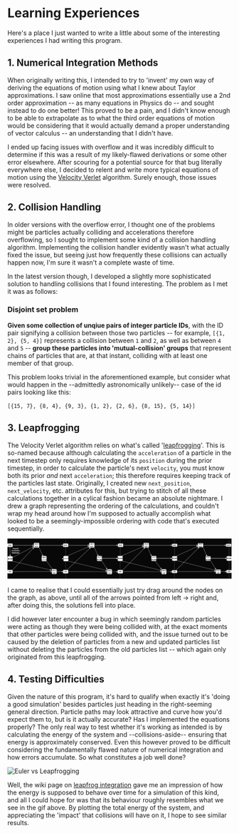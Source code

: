 # Learning Experiences

Here's a place I just wanted to write a little about some of the interesting experiences I had writing this program.

## 1. Numerical Integration Methods
When originally writing this, I intended to try to 'invent' my own way of deriving the equations of motion using what I knew about Taylor approximations. I saw online that most approximations essentially use a 2nd order approximation -- as many equations in Physics do -- and sought instead to do one better! This proved to be a pain, and I didn't know enough to be able to extrapolate as to what the third order equations of motion would be considering that it would actually demand a proper understanding of vector calculus -- an understanding that I didn't have.

I ended up facing issues with overflow and it was incredibly difficult to determine if this was a result of my likely-flawed derivations or some other error elsewhere. After scouring for a potential source for that bug literally everywhere else, I decided to relent and write more typical equations of motion using the [Velocity Verlet](https://en.wikipedia.org/wiki/Verlet_integration#Velocity_Verlet) algorithm. Surely enough, those issues were resolved.

## 2. Collision Handling
In older versions with the overflow error, I thought one of the problems might be particles actually colliding and accelerations therefore overflowing, so I sought to implement some kind of a collision handling algorithm. Implementing the collision handler evidently wasn't what actually fixed the issue, but seeing just how frequently these collisions can actually happen now, I'm sure it wasn't a complete waste of time.

In the latest version though, I developed a slightly more sophisticated solution to handling collisions that I found interesting. The problem as I met it was as follows:

### Disjoint set problem
**Given some collection of unqiue pairs of integer particle IDs**, with the ID pair signifying a collision between those two particles -- for example, `[{1, 2}, {5, 4}]` represents a collision between `1` and `2`, as well as between `4` and `5` -- **group these particles into 'mutual-collision' groups** that represent chains of particles that are, at that instant, colliding with at least one member of that group.

This problem looks trivial in the aforementioned example, but consider what would happen in the --admittedly astronomically unlikely-- case of the id pairs looking like this:

```
[{15, 7}, {8, 4}, {9, 3}, {1, 2}, {2, 6}, {8, 15}, {5, 14}]
```

## 3. Leapfrogging
The Velocity Verlet algorithm relies on what's called '[leapfrogging](https://en.wikipedia.org/wiki/Leapfrog_integration)'. This is so-named because although calculating the `acceleration` of a particle in the next timestep only requires knowledge of its `position` during the prior timestep, in order to calculate the particle's next `velocity`, you must know both its prior *and* next `acceleration`; this therefore requires keeping track of the particles last state. Originally, I created new `next_position`, `next_velocity`, etc. attributes for this, but trying to stitch of all these calculations together in a cylical fashion became an absolute nightmare. I drew a graph representing the ordering of the calculations, and couldn't wrap my head around how I'm supposed to actually accomplish what looked to be a seemingly-impossible ordering with code that's executed sequentially.

![Motion Calculation Graph](/docs/motion_calculations.drawio.png)

I came to realise that I could essentially just try drag around the nodes on the graph, as above, until all of the arrows pointed from left → right and, after doing this, the solutions fell into place.

I did however later encounter a bug in which seemingly random particles were acting as though they were being collided with, at the exact moments that other particles were being collided with, and the issue turned out to be caused by the deletion of particles from a new and updated particles list without deleting the particles from the old particles list -- which again only originated from this leapfrogging.

## 4. Testing Difficulties
Given the nature of this program, it's hard to qualify when exactly it's 'doing a good simulation' besides particles just heading in the right-seeming general direction. Particle paths may look attractive and curve how you'd expect them to, but is it actually accurate? Has I implemented the equations properly? The only real way to test whether it's working as intended is by calculating the energy of the system and --collisions-aside-- ensuring that energy is approximately conserved. Even this however proved to be difficult considering the fundamentally flawed nature of numerical integration and how errors accumulate. So what constitutes a job well done?

![Euler vs Leapfrogging](https://upload.wikimedia.org/wikipedia/commons/a/ac/Euler_leapfrog_comparison.gif)

Well, the wiki page on [leapfrog integration](https://en.wikipedia.org/wiki/Leapfrog_integration) gave me an impression of how the energy is supposed to behave over time for a simulation of this kind, and all I could hope for was that its behaviour roughly resembles what we see in the gif above. By plotting the total energy of the system, and appreciating the 'impact' that collisions will have on it, I hope to see similar results.